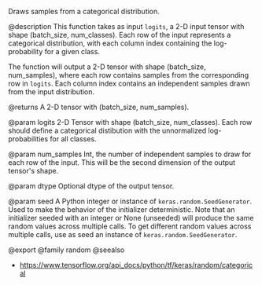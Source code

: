 Draws samples from a categorical distribution.

@description
This function takes as input `logits`, a 2-D input tensor with shape
(batch_size, num_classes). Each row of the input represents a categorical
distribution, with each column index containing the log-probability for a
given class.

The function will output a 2-D tensor with shape (batch_size, num_samples),
where each row contains samples from the corresponding row in `logits`.
Each column index contains an independent samples drawn from the input
distribution.

@returns
    A 2-D tensor with (batch_size, num_samples).

@param logits
2-D Tensor with shape (batch_size, num_classes). Each row
should define a categorical distibution with the unnormalized
log-probabilities for all classes.

@param num_samples
Int, the number of independent samples to draw for each
row of the input. This will be the second dimension of the output
tensor's shape.

@param dtype
Optional dtype of the output tensor.

@param seed
A Python integer or instance of
`keras.random.SeedGenerator`.
Used to make the behavior of the initializer
deterministic. Note that an initializer seeded with an integer
or None (unseeded) will produce the same random values
across multiple calls. To get different random values
across multiple calls, use as seed an instance
of `keras.random.SeedGenerator`.

@export
@family random
@seealso
+ <https://www.tensorflow.org/api_docs/python/tf/keras/random/categorical>
